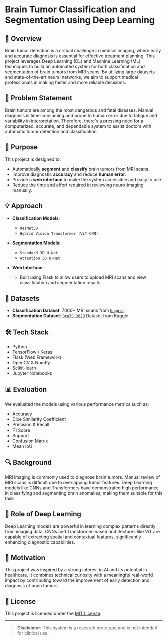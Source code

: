 # Brain Tumor Classification and Segmentation using Deep Learning

## 🔬 Overview

Brain tumor detection is a critical challenge in medical imaging, where early and accurate diagnosis is essential for effective treatment planning. This project leverages Deep Learning (DL) and Machine Learning (ML) techniques to build an automated system for both classification and segmentation of brain tumors from MRI scans. By utilizing large datasets and state-of-the-art neural networks, we aim to support medical professionals in making faster and more reliable decisions.

## 🧠 Problem Statement

Brain tumors are among the most dangerous and fatal diseases. Manual diagnosis is time-consuming and prone to human error due to fatigue and variability in interpretation. Therefore, there's a pressing need for a computerized, accurate, and dependable system to assist doctors with automatic tumor detection and classification.

## 🎯 Purpose

This project is designed to:
- Automatically **segment** and **classify** brain tumors from MRI scans.
- Improve diagnostic **accuracy** and reduce **human error**.
- Provide a **web interface** to make the system accessible and easy to use.
- Reduce the time and effort required in reviewing neuro-imaging manually.

## 💡 Approach

- **Classification Models**:  
  - `ResNet50`  
  - `Hybrid Vision Transformer (ViT-CNN)`

- **Segmentation Models**:  
  - `Standard 3D U-Net`  
  - `Attention 3D U-Net`

- **Web Interface**:  
  - Built using Flask to allow users to upload MRI scans and view classification and segmentation results.

## 🧾 Datasets

- **Classification Dataset**: 7000+ MRI scans from [`Kaggle`](https://www.kaggle.com/datasets/masoudnickparvar/brain-tumor-mri-dataset).
- **Segmentation Dataset**: [`BraTS 2020`](https://www.kaggle.com/datasets/awsaf49/brats20-dataset-training-validation) Dataset from Kaggle.

## 🛠️ Tech Stack

- Python
- TensorFlow / Keras
- Flask (Web Framework)
- OpenCV & NumPy
- Scikit-learn
- Jupyter Notebooks

## 📊 Evaluation

We evaluated the models using various performance metrics such as:
- Accuracy
- Dice Similarity Coefficient
- Precision & Recall
- F1 Score
- Support
- Confusion Matrix
- Mean IoU

## 🔍 Background

MRI imaging is commonly used to diagnose brain tumors. Manual review of MRI scans is difficult due to overlapping tumor features. Deep Learning models like CNNs and Transformers have demonstrated high performance in classifying and segmenting brain anomalies, making them suitable for this task.

## 🤖 Role of Deep Learning

Deep Learning models are powerful in learning complex patterns directly from imaging data. CNNs and Transformer-based architectures like ViT are capable of extracting spatial and contextual features, significantly enhancing diagnostic capabilities.

## 🚀 Motivation

This project was inspired by a strong interest in AI and its potential in healthcare. It combines technical curiosity with a meaningful real-world impact by contributing toward the improvement of early detection and diagnosis of brain tumors.

## 📜 License

This project is licensed under the [MIT License](LICENSE).

---

> **Disclaimer:** This system is a research prototype and is not intended for clinical use.

